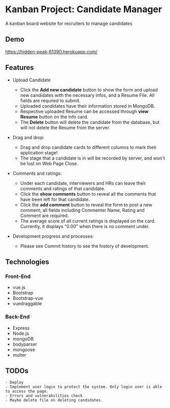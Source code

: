 # Kanban Project: Candidate Manager
A kanban board website for recruiters to manage candidates<br/>

## Demo
<https://hidden-peak-61390.herokuapp.com/>

## Features
* Upload Candidate
    * Click the **Add new candidate** button to show the form and upload new candidates with the necessary infos, and a Resume File. All fields are required to submit.
    * Uploaded candidates have their information stored in MongoDB.
    * Respective uploaded Resume can be accessed through **view Resume** button on the info card.
    * The **Delete** button will delete the candidate from the database, but will not delete the Resume from the server.

* Drag and drop:
    * Drag and drop candidate cards to different columns to mark their application stage!
    * The stage that a candidate is in will be recorded by server, and won't be lost on Web Page Close.

* Comments and ratings:
    * Under each candidate, interviewers and HRs can leave their comments and ratings of that candidate.
    * Click the **show comments** button to reveal all the comments that have been left for that candidate.
    * Click the **add comment** button to reveal the form to post a new comment; all fields including Commenter Name, Rating and Comment are required.
    * The average score of all current ratings is displayed on the card. Currently, it displays "0.00" when there is no comment under.

* Development progress and processes:
    * Please see Commit history to see the history of development.

## Technologies
### Front-End
* vue.js
* Bootstrap
* Bootstrap-vue
* vuedraggable

### Back-End
* Express
* Node.js
* mongoDB
* bodyparser
* mongoose
* multer

## TODOs
    - Deploy
    - Implement user login to protect the system. Only login user is able to access the page.
    - Errors and vulnerabilities check
    - Maybe delete file on deleting candidates.